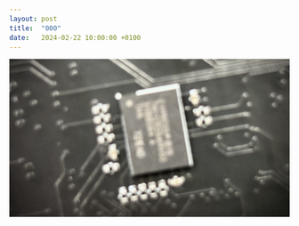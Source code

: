 ```yaml
---
layout: post
title:  "000"
date:   2024-02-22 10:00:00 +0100
---
```


![sandbox](/assets/2024-02-22--000.jpg)
